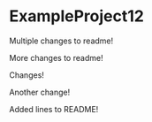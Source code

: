 # ExampleProject12

Multiple changes to readme!

More changes to readme!

Changes!

Another change!


Added lines to README!
